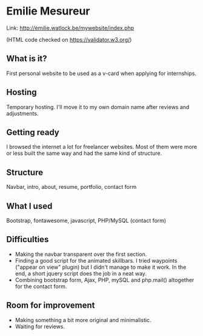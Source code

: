 # Emilie Mesureur

Link: http://emilie.watlock.be/mywebsite/index.php 

(HTML code checked on https://validator.w3.org/)

## What is it?

First personal website to be used as a v-card when applying for internships.

## Hosting

Temporary hosting. I'll move it to my own domain name after reviews and adjustments.

## Getting ready

I browsed the internet a lot for freelancer websites. Most of them were more or less built the same way and had the same kind of structure.

## Structure

Navbar, intro, about, resume, portfolio, contact form

## What I used

Bootstrap, fontawesome, javascript, PHP/MySQL (contact form)

## Difficulties

* Making the navbar transparent over the first section.
* Finding a good script for the animated skillbars. I tried waypoints ("appear on view" plugin) but I didn't manage to make it work. In the end, a short jquery script does the job in a neat way.
* Combining bootstrap form, Ajax, PHP, mySQL and php.mail() altogether for the contact form.

## Room for improvement

* Making something a bit more original and minimalistic.
* Waiting for reviews.
